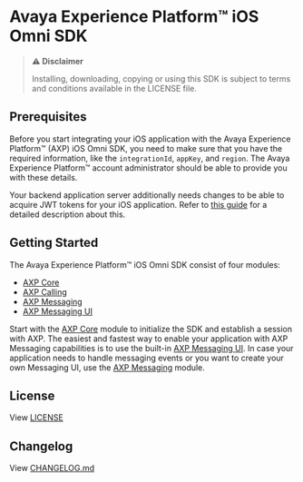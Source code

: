 # Avaya Experience Platform™ iOS Omni SDK

> **:warning: Disclaimer**
>
> Installing, downloading, copying or using this SDK is subject to terms and conditions available in the LICENSE file.

## Prerequisites

Before you start integrating your iOS application with the Avaya Experience Platform™ (AXP) iOS Omni SDK, you need to make sure that you have the required information, like the `integrationId`, `appKey`, and `region`. The Avaya Experience Platform™ account administrator should be able to provide you with these details.

Your backend application server additionally needs changes to be able to acquire JWT tokens for your iOS application. Refer to [this guide](https://developers.avayacloud.com/avaya-experience-platform/docs/overview#provisioning-an-integration) for a detailed description about this.

## Getting Started

The Avaya Experience Platform™ iOS Omni SDK consist of four modules:

- [AXP Core](https://avayaexperienceplatform.github.io/omni-sdk-ios/documentation/axpcore/)
- [AXP Calling](https://avayaexperienceplatform.github.io/omni-sdk-ios/documentation/axpcalling/)
- [AXP Messaging](https://avayaexperienceplatform.github.io/omni-sdk-ios/documentation/axpmessaging/)
- [AXP Messaging UI](https://avayaexperienceplatform.github.io/omni-sdk-ios/documentation/axpmessagingui/)

Start with the [AXP Core](./core.md) module to initialize the SDK and establish a session with AXP. The easiest and fastest way to enable your application with AXP Messaging capabilities is to use the built-in [AXP Messaging UI](./messaging-ui.md). In case your application needs to handle messaging events or you want to create your own Messaging UI, use the [AXP Messaging](./messaging.md) module.

## License

View [LICENSE](./LICENSE)

## Changelog

View [CHANGELOG.md](./CHANGELOG.md)
